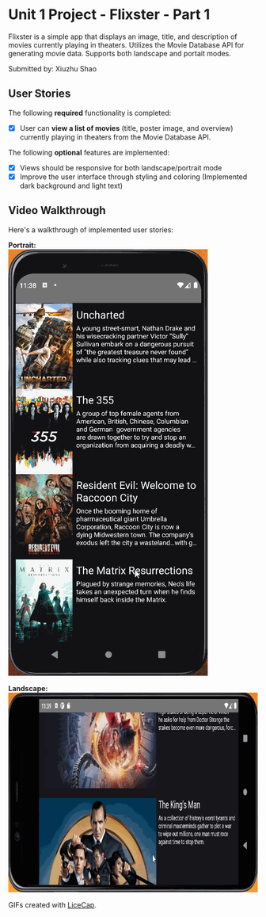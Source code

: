# Unit 1 Project - Flixster - Part 1

Flixster is a simple app that displays an image, title, and description of movies currently playing in theaters. Utilizes the Movie Database API for generating 
movie data. Supports both landscape and portait modes.

Submitted by: Xiuzhu Shao

## User Stories

The following **required** functionality is completed:

* [X] User can **view a list of movies** (title, poster image, and overview) currently playing in theaters from the Movie Database API.

The following **optional** features are implemented:

* [X] Views should be responsive for both landscape/portrait mode
* [X] Improve the user interface through styling and coloring (Implemented dark background and light text)

## Video Walkthrough

Here's a walkthrough of implemented user stories:

**Portrait:**                                       
<img src="./flixster_portrait_demo.gif" alt="My Project GIF portrait" width="403" height="861">
            
**Landscape:**            
<img src="./flixster_landscape_demo.gif" alt="My Project GIF landscape" width="859" height="403">

GIFs created with [LiceCap](http://www.cockos.com/licecap/).
